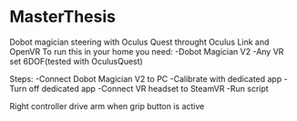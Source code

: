 # MasterThesis
Dobot magician steering with Oculus Quest throught Oculus Link and OpenVR
To run this in your home you need: 
-Dobot Magician V2
-Any VR set 6DOF(tested with OculusQuest)

Steps:
-Connect Dobot Magician V2 to PC
-Calibrate with dedicated app
-Turn off dedicated app
-Connect VR headset to SteamVR
-Run script

Right controller drive arm when grip button is active
